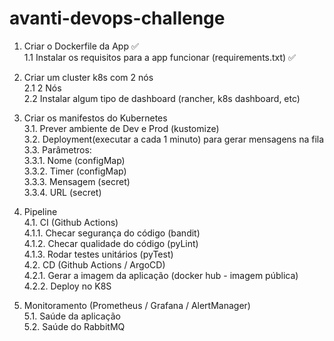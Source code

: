 # avanti-devops-challenge


1. Criar o Dockerfile da App ✅ <br>
1.1 Instalar os requisitos para a app funcionar (requirements.txt) ✅

2. Criar um cluster k8s com 2 nós<br>
2.1 2 Nós<br>
2.2 Instalar algum tipo de dashboard (rancher, k8s dashboard, etc)<br>

3. Criar os manifestos do Kubernetes<br>
3.1. Prever ambiente de Dev e Prod (kustomize)<br>
3.2. Deployment(executar a cada 1 minuto) para gerar mensagens na fila<br>
3.3. Parâmetros:<br>
3.3.1. Nome (configMap)<br>
3.3.2. Timer (configMap)<br>
3.3.3. Mensagem (secret)<br>
3.3.4. URL (secret)<br>

4. Pipeline<br>
4.1. CI (Github Actions)<br>
4.1.1. Checar segurança do código (bandit)<br>
4.1.2. Checar qualidade do código (pyLint)<br>
4.1.3. Rodar testes unitários (pyTest)<br>
4.2. CD  (Github Actions / ArgoCD)<br>
4.2.1. Gerar a imagem da aplicação (docker hub - imagem pública)<br>
4.2.2. Deploy no K8S<br>

5. Monitoramento (Prometheus / Grafana / AlertManager)<br>
5.1. Saúde da aplicação<br>
5.2. Saúde do RabbitMQ<br>




